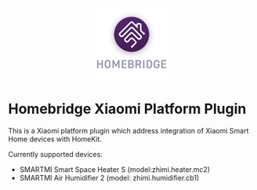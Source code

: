 
<p align="center">

<img src="https://github.com/homebridge/branding/raw/master/logos/homebridge-wordmark-logo-vertical.png" width="150">

</p>


# Homebridge Xiaomi Platform Plugin

This is a Xiaomi platform plugin which address integration of Xiaomi Smart Home devices with HomeKit.

Currently supported devices:
* SMARTMI Smart Space Heater S (model:zhimi.heater.mc2)
* SMARTMI Air Humidifier 2 (model: zhimi.humidifier.cb1)
